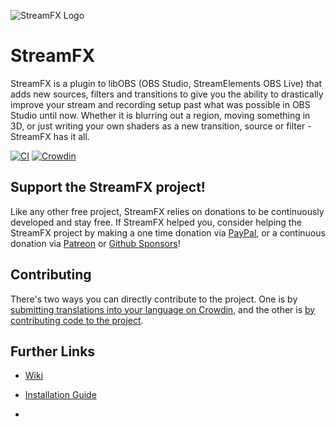 ![StreamFX Logo](https://raw.githubusercontent.com/Xaymar/obs-StreamFX/master/media/logo.png)
# StreamFX 
StreamFX is a plugin to libOBS (OBS Studio, StreamElements OBS Live) that adds new sources, filters and transitions to give you the ability to drastically improve your stream and recording setup past what was possible in OBS Studio until now. Whether it is blurring out a region, moving something in 3D, or just writing your own shaders as a new transition, source or filter - StreamFX has it all.

[![CI](https://github.com/Xaymar/obs-StreamFX/workflows/CI/badge.svg)](https://github.com/Xaymar/obs-StreamFX/actions) [![Crowdin](https://badges.crowdin.net/obs-stream-effects/localized.svg)](https://crowdin.com/project/obs-stream-effects)

## Support the StreamFX project!
Like any other free project, StreamFX relies on donations to be continuously developed and stay free. If StreamFX helped you, consider helping the StreamFX project by making a one time donation via [PayPal](https://www.paypal.me/xaymar), or a continuous donation via [Patreon](https://www.patreon.com/Xaymar) or [Github Sponsors](https://github.com/sponsors/Xaymar)!

## Contributing
There's two ways you can directly contribute to the project. One is by [submitting translations into your language on Crowdin](https://crowdin.com/project/obs-stream-effects), and the other is [by contributing code to the project](https://github.com/Xaymar/obs-StreamFX/blob/master/CONTRIBUTING.md).

## Further Links
* [Wiki](https://github.com/Xaymar/obs-StreamFX/wiki)
* [Installation Guide](https://github.com/xaymar/obs-streamfx/wiki/Installation)

* 

